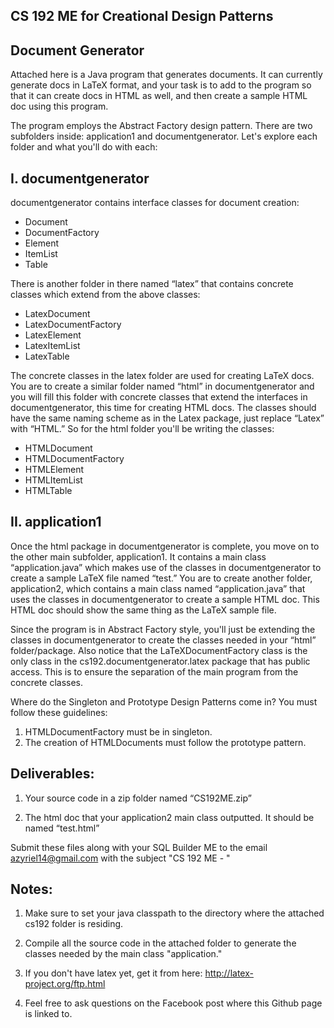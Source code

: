 ## CS 192 ME for Creational Design Patterns

## Document Generator

Attached here is a Java program that generates documents. It can currently generate docs in LaTeX format, and your task is to add to the program so that it can create docs in HTML as well, and then create a sample HTML doc using this program.

The program employs the Abstract Factory design pattern. There are two subfolders inside: application1 and documentgenerator. Let's explore each folder and what you'll do with each:

## I. documentgenerator

documentgenerator contains interface classes for document creation:

* Document
* DocumentFactory
* Element
* ItemList
* Table

There is another folder in there named “latex” that contains concrete classes which extend from the above classes:

* LatexDocument
* LatexDocumentFactory
* LatexElement
* LatexItemList
* LatexTable

The concrete classes in the latex folder are used for creating LaTeX docs. You are to create a similar folder named “html” in documentgenerator and you will fill this folder with concrete classes that extend the interfaces in documentgenerator, this time for creating HTML docs. The classes should have the same naming scheme as in the Latex package, just replace “Latex” with “HTML.” So for the html folder you'll be writing the classes:

* HTMLDocument
* HTMLDocumentFactory
* HTMLElement
* HTMLItemList
* HTMLTable

## II. application1

Once the html package in documentgenerator is complete, you move on to the other main subfolder, application1. It contains a main class “application.java” which makes use of the classes in documentgenerator to create a sample LaTeX file named “test.” You are to create another folder, application2, which contains a main class named “application.java” that uses the classes in documentgenerator to create a sample HTML doc. This HTML doc should show the same thing as the LaTeX sample file.

Since the program is in Abstract Factory style, you'll just be extending the classes in documentgenerator to create the classes needed in your “html” folder/package. Also notice that the LaTeXDocumentFactory class is the only class in the cs192.documentgenerator.latex package that has public access. This is to ensure the separation of the main program from the concrete classes. 

Where do the Singleton and Prototype Design Patterns come in? You must follow these guidelines:
1. HTMLDocumentFactory must be in singleton.
2. The creation of HTMLDocuments must follow the prototype pattern.


## Deliverables:

1. Your source code in a zip folder named “<Surname>CS192ME.zip”

2. The html doc that your application2 main class outputted. It should be named “test.html”

Submit these files along with your SQL Builder ME to the email azyriel14@gmail.com with the subject "CS 192 ME - <surname>" 


## Notes:

1. Make sure to set your java classpath to the directory where the attached cs192 folder is residing.

2. Compile all the source code in the attached folder to generate the classes needed by the main class "application."

3. If you don't have latex yet, get it from here: http://latex-project.org/ftp.html

4. Feel free to ask questions on the Facebook post where this Github page is linked to.
